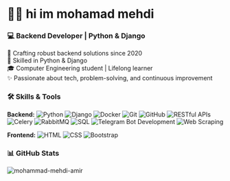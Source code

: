 # 👨‍💻 hi im mohamad mehdi

### 💻 Backend Developer | Python & Django 

🚀 Crafting robust backend solutions since 2020  
🔧 Skilled in Python & Django  
🎓 Computer Engineering student | Lifelong learner  
✨ Passionate about tech, problem-solving, and continuous improvement

### 🛠️ Skills & Tools

**Backend:**
![Python](https://img.shields.io/badge/-Python-3776AB?logo=python&logoColor=white&style=flat)
![Django](https://img.shields.io/badge/-Django-092E20?logo=django&logoColor=white&style=flat)
![Docker](https://img.shields.io/badge/-Docker-2496ED?logo=docker&logoColor=white&style=flat)
![Git](https://img.shields.io/badge/-Git-F05032?logo=git&logoColor=white&style=flat)
![GitHub](https://img.shields.io/badge/-GitHub-181717?logo=github&logoColor=white&style=flat)
![RESTful APIs](https://img.shields.io/badge/-RESTful%20APIs-00D2FF?logo=postman&logoColor=white&style=flat)
![Celery](https://img.shields.io/badge/-Celery-37814A?logo=celery&logoColor=white&style=flat)
![RabbitMQ](https://img.shields.io/badge/-RabbitMQ-FF6600?logo=rabbitmq&logoColor=white&style=flat)
![SQL](https://img.shields.io/badge/-SQL-003B57?logo=postgresql&logoColor=white&style=flat)
![Telegram Bot Development](https://img.shields.io/badge/-Telegram%20Bot-2CA5E0?logo=telegram&logoColor=white&style=flat)
![Web Scraping](https://img.shields.io/badge/-Web%20Scraping-42A5F5?logo=python&logoColor=white&style=flat)

**Frontend:**
![HTML](https://img.shields.io/badge/-HTML-E34F26?logo=html5&logoColor=white&style=flat)
![CSS](https://img.shields.io/badge/-CSS-1572B6?logo=css3&logoColor=white&style=flat)
![Bootstrap](https://img.shields.io/badge/-Bootstrap-7952B3?logo=bootstrap&logoColor=white&style=flat)

### 📊 GitHub Stats
![mohammad-mehdi-amir](https://github-readme-stats.vercel.app/api?username=YourUsername&show_icons=true&theme=radical)
